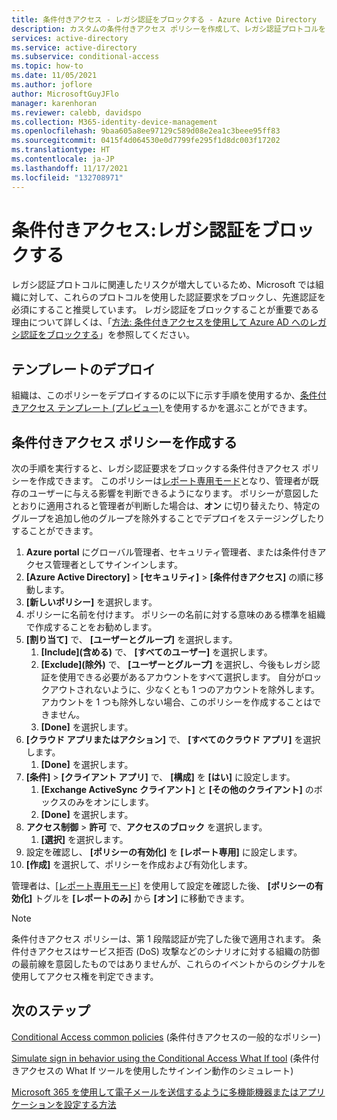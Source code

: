 ```yaml
---
title: 条件付きアクセス - レガシ認証をブロックする - Azure Active Directory
description: カスタムの条件付きアクセス ポリシーを作成して、レガシ認証プロトコルをブロックします
services: active-directory
ms.service: active-directory
ms.subservice: conditional-access
ms.topic: how-to
ms.date: 11/05/2021
ms.author: joflore
author: MicrosoftGuyJFlo
manager: karenhoran
ms.reviewer: calebb, davidspo
ms.collection: M365-identity-device-management
ms.openlocfilehash: 9baa605a8ee97129c589d08e2ea1c3beee95ff83
ms.sourcegitcommit: 0415f4d064530e0d7799fe295f1d8dc003f17202
ms.translationtype: HT
ms.contentlocale: ja-JP
ms.lasthandoff: 11/17/2021
ms.locfileid: "132708971"
---
```

# <a name="conditional-access-block-legacy-authentication"></a>条件付きアクセス:レガシ認証をブロックする

レガシ認証プロトコルに関連したリスクが増大しているため、Microsoft では組織に対して、これらのプロトコルを使用した認証要求をブロックし、先進認証を必須にすること推奨しています。 レガシ認証をブロックすることが重要である理由について詳しくは、「[方法: 条件付きアクセスを使用して Azure AD へのレガシ認証をブロックする](block-legacy-authentication.md)」を参照してください。

## <a name="template-deployment"></a>テンプレートのデプロイ

組織は、このポリシーをデプロイするのに以下に示す手順を使用するか、[条件付きアクセス テンプレート (プレビュー) ](concept-conditional-access-policy-common.md#conditional-access-templates-preview)を使用するかを選ぶことができます。 

## <a name="create-a-conditional-access-policy"></a>条件付きアクセス ポリシーを作成する

次の手順を実行すると、レガシ認証要求をブロックする条件付きアクセス ポリシーを作成できます。 このポリシーは[レポート専用モード](howto-conditional-access-insights-reporting.md)となり、管理者が既存のユーザーに与える影響を判断できるようになります。 ポリシーが意図したとおりに適用されると管理者が判断した場合は、**オン** に切り替えたり、特定のグループを追加し他のグループを除外することでデプロイをステージングしたりすることができます。

1. **Azure portal** にグローバル管理者、セキュリティ管理者、または条件付きアクセス管理者としてサインインします。
1. **[Azure Active Directory]**  >  **[セキュリティ]**  >  **[条件付きアクセス]** の順に移動します。
1. **[新しいポリシー]** を選択します。
1. ポリシーに名前を付けます。 ポリシーの名前に対する意味のある標準を組織で作成することをお勧めします。
1. **[割り当て]** で、 **[ユーザーとグループ]** を選択します。
   1. **[Include]\(含める\)** で、 **[すべてのユーザー]** を選択します。
   1. **[Exclude]\(除外\)** で、 **[ユーザーとグループ]** を選択し、今後もレガシ認証を使用できる必要があるアカウントをすべて選択します。 自分がロックアウトされないように、少なくとも 1 つのアカウントを除外します。アカウントを 1 つも除外しない場合、このポリシーを作成することはできません。
   1. **[Done]** を選択します。
1. **[クラウド アプリまたはアクション]** で、 **[すべてのクラウド アプリ]** を選択します。
   1. **[Done]** を選択します。
1. **[条件]**  >  **[クライアント アプリ]** で、 **[構成]** を **[はい]** に設定します。
   1. **[Exchange ActiveSync クライアント]** と **[その他のクライアント]** のボックスのみをオンにします。
   1. **[Done]** を選択します。
1. **アクセス制御** > **許可** で、**アクセスのブロック** を選択します。
   1. **[選択]** を選択します。
1. 設定を確認し、 **[ポリシーの有効化]** を **[レポート専用]** に設定します。
1. **[作成]** を選択して、ポリシーを作成および有効化します。

管理者は、[[レポート専用モード]](howto-conditional-access-insights-reporting.md) を使用して設定を確認した後、 **[ポリシーの有効化]** トグルを **[レポートのみ]** から **[オン]** に移動できます。

> [!NOTE]
> 条件付きアクセス ポリシーは、第 1 段階認証が完了した後で適用されます。 条件付きアクセスはサービス拒否 (DoS) 攻撃などのシナリオに対する組織の防御の最前線を意図したものではありませんが、これらのイベントからのシグナルを使用してアクセス権を判定できます。

## <a name="next-steps"></a>次のステップ

[Conditional Access common policies](concept-conditional-access-policy-common.md) (条件付きアクセスの一般的なポリシー)

[Simulate sign in behavior using the Conditional Access What If tool](troubleshoot-conditional-access-what-if.md) (条件付きアクセスの What If ツールを使用したサインイン動作のシミュレート)

[Microsoft 365 を使用して電子メールを送信するように多機能機器またはアプリケーションを設定する方法](/exchange/mail-flow-best-practices/how-to-set-up-a-multifunction-device-or-application-to-send-email-using-microsoft-365-or-office-365)
